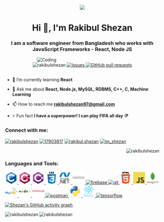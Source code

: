 <!-- [![MasterHead](https://camo.githubusercontent.com/cae12fddd9d6982901d82580bdf321d81fb299141098ca1c2d4891870827bf17/68747470733a2f2f6d69726f2e6d656469756d2e636f6d2f6d61782f313336302f302a37513379765349765f7430696f4a2d5a2e676966) -->
<p align="center">
  <img  src="https://c.tenor.com/z-c2pw8vhRIAAAAd/lucy-computer.gif" />
</p>
<h1 align="center">Hi 👋, I'm Rakibul Shezan</h1>
<h3 align="center">I am a software engineer from Bangladesh who works with JavaScript Frameworks - React, Node JS</h3>

<img align="right" alt="Coding" width="400" src="https://thumbs.gfycat.com/OblongJaggedBluemorphobutterfly-size_restricted.gif">


<!-- <p align="left"> <img src="https://komarev.com/ghpvc/?username=rakibulshezan&label=Profile%20views&color=0e75b6&style=flat" alt="rakibulshezan" /> </p> -->
  <p align="center">
  <img src="https://komarev.com/ghpvc/?username=rakibulshezan&label=Profile%20views&color=0e75b6&style=flat" alt="rakibulshezan" /> 
    <a href="https://github.com/rakibulshezan/github-readme-stats/issues">
      <img alt="Issues" src="https://img.shields.io/github/issues/rakibulshezan/github-readme-stats?color=0088ff" />
    </a>
    <a href="https://github.com/rakibulshezan/github-readme-stats/pulls">
      <img alt="GitHub pull requests" src="https://img.shields.io/github/issues-pr/rakibulshezan/github-readme-stats?color=0088ff" />
    </a>
    <br />
    <br />


- 🌱 I’m currently learning **React**

- 💬 Ask me about **React, Node.js, MySQL, RDBMS, C++, C, Machine Learning**

- 📫 How to reach me **rakibulshezan97@gmail.com**

- ⚡ Fun fact **I have a superpower! I can play FIFA all day :P**

  
<h3 align="left">Connect with me:</h3>
<p align="left">
<a href="https://linkedin.com/in/rakibulshezan" target="blank"><img align="center" src="https://raw.githubusercontent.com/rahuldkjain/github-profile-readme-generator/master/src/images/icons/Social/linked-in-alt.svg" alt="rakibulshezan" height="30" width="40" /></a>
<a href="https://stackoverflow.com/users/17903817" target="blank"><img align="center" src="https://raw.githubusercontent.com/rahuldkjain/github-profile-readme-generator/master/src/images/icons/Social/stack-overflow.svg" alt="17903817" height="30" width="40" /></a>
<a href="https://fb.com/rakibul.shezan" target="blank"><img align="center" src="https://raw.githubusercontent.com/rahuldkjain/github-profile-readme-generator/master/src/images/icons/Social/facebook.svg" alt="rakibul.shezan" height="30" width="40" /></a>
<a href="https://instagram.com/im_shezan" target="blank"><img align="center" src="https://raw.githubusercontent.com/rahuldkjain/github-profile-readme-generator/master/src/images/icons/Social/instagram.svg" alt="im_shezan" height="30" width="40" /></a>
</p>
<p><img align="right" src="https://github-readme-stats.vercel.app/api/top-langs?username=rakibulshezan&show_icons=true&locale=en&layout=compact&theme=tokyonight" alt="rakibulshezan" /></p>
<br />
<h3 align="left">Languages and Tools:</h3>
<p align="left"> <a href="https://www.cprogramming.com/" target="_blank" rel="noreferrer"> <img src="https://raw.githubusercontent.com/devicons/devicon/master/icons/c/c-original.svg" alt="c" width="40" height="40"/> </a> <a href="https://www.w3schools.com/cpp/" target="_blank" rel="noreferrer"> <img src="https://raw.githubusercontent.com/devicons/devicon/master/icons/cplusplus/cplusplus-original.svg" alt="cplusplus" width="40" height="40"/> </a> <a href="https://www.w3schools.com/cs/" target="_blank" rel="noreferrer"> <img src="https://raw.githubusercontent.com/devicons/devicon/master/icons/csharp/csharp-original.svg" alt="csharp" width="40" height="40"/> </a> <a href="https://www.w3schools.com/css/" target="_blank" rel="noreferrer"> <img src="https://raw.githubusercontent.com/devicons/devicon/master/icons/css3/css3-original-wordmark.svg" alt="css3" width="40" height="40"/> </a> <a href="https://dotnet.microsoft.com/" target="_blank" rel="noreferrer"> <img src="https://raw.githubusercontent.com/devicons/devicon/master/icons/dot-net/dot-net-original-wordmark.svg" alt="dotnet" width="40" height="40"/> </a> <a href="https://expressjs.com" target="_blank" rel="noreferrer"> <img src="https://raw.githubusercontent.com/devicons/devicon/master/icons/express/express-original-wordmark.svg" alt="express" width="40" height="40"/> </a> <a href="https://firebase.google.com/" target="_blank" rel="noreferrer"> <img src="https://www.vectorlogo.zone/logos/firebase/firebase-icon.svg" alt="firebase" width="40" height="40"/> </a> <a href="https://git-scm.com/" target="_blank" rel="noreferrer"> <img src="https://www.vectorlogo.zone/logos/git-scm/git-scm-icon.svg" alt="git" width="40" height="40"/> </a> <a href="https://www.w3.org/html/" target="_blank" rel="noreferrer"> <img src="https://raw.githubusercontent.com/devicons/devicon/master/icons/html5/html5-original-wordmark.svg" alt="html5" width="40" height="40"/> </a> <a href="https://developer.mozilla.org/en-US/docs/Web/JavaScript" target="_blank" rel="noreferrer"> <img src="https://raw.githubusercontent.com/devicons/devicon/master/icons/javascript/javascript-original.svg" alt="javascript" width="40" height="40"/> </a> <a href="https://www.mongodb.com/" target="_blank" rel="noreferrer"> <img src="https://raw.githubusercontent.com/devicons/devicon/master/icons/mongodb/mongodb-original-wordmark.svg" alt="mongodb" width="40" height="40"/> </a> <a href="https://www.mysql.com/" target="_blank" rel="noreferrer"> <img src="https://raw.githubusercontent.com/devicons/devicon/master/icons/mysql/mysql-original-wordmark.svg" alt="mysql" width="40" height="40"/> </a> <a href="https://nodejs.org" target="_blank" rel="noreferrer"> <img src="https://raw.githubusercontent.com/devicons/devicon/master/icons/nodejs/nodejs-original-wordmark.svg" alt="nodejs" width="40" height="40"/> </a> <a href="https://www.oracle.com/" target="_blank" rel="noreferrer"> <img src="https://raw.githubusercontent.com/devicons/devicon/master/icons/oracle/oracle-original.svg" alt="oracle" width="40" height="40"/> </a> <a href="https://postman.com" target="_blank" rel="noreferrer"> <img src="https://www.vectorlogo.zone/logos/getpostman/getpostman-icon.svg" alt="postman" width="40" height="40"/> </a> <a href="https://www.python.org" target="_blank" rel="noreferrer"> <img src="https://raw.githubusercontent.com/devicons/devicon/master/icons/python/python-original.svg" alt="python" width="40" height="40"/> </a> <a href="https://reactjs.org/" target="_blank" rel="noreferrer"> <img src="https://raw.githubusercontent.com/devicons/devicon/master/icons/react/react-original-wordmark.svg" alt="react" width="40" height="40"/> </a> <a href="https://www.tensorflow.org" target="_blank" rel="noreferrer"> <img src="https://www.vectorlogo.zone/logos/tensorflow/tensorflow-icon.svg" alt="tensorflow" width="40" height="40"/> </a> </p>

[![Shezan's GitHub activity graph](https://activity-graph.herokuapp.com/graph?username=rakibulshezan&&theme=xcode)](https://github.com/rakibulshezan)


<div>
<img  src="https://github-readme-stats.vercel.app/api?username=rakibulshezan&show_icons=true&locale=en&theme=tokyonight" alt="rakibulshezan" />

<img src="https://github-readme-streak-stats.herokuapp.com/?user=rakibulshezan&&theme=tokyonight" alt="rakibulshezan" />
</div>

